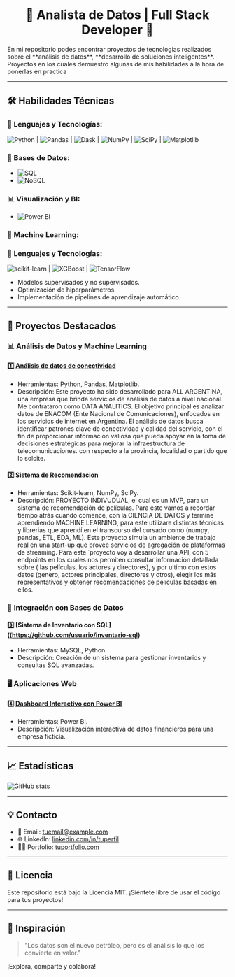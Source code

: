<!--<img src="https://via.placeholder.com/150" alt="Your Photo" style="border-radius: 50%; width: 150px;">-->
<div align="center">
  <h1>🌟 Analista de Datos | Full Stack Developer 🌟</h1>
</div>
En mi repositorio podes encontrar proyectos de tecnologias realizados sobre el **análisis de datos**, **desarrollo de soluciones inteligentes**. 
Proyectos en los cuales demuestro algunas de mis habilidades a la hora de ponerlas en practica

---

## 🛠️ **Habilidades Técnicas**
### 🔑 Lenguajes y Tecnologías:
![Python](https://img.shields.io/badge/Python-3776AB?style=for-the-badge&logo=python&logoColor=white) | ![Pandas](https://img.shields.io/badge/Pandas-150458?style=for-the-badge&logo=pandas&logoColor=white) | ![Dask](https://img.shields.io/badge/Dask-150458?style=for-the-badge&logo=dask&logoColor=white) | ![NumPy](https://img.shields.io/badge/NumPy-013243?style=for-the-badge&logo=numpy&logoColor=white) | ![SciPy](https://img.shields.io/badge/SciPy-CAAE6?style=for-the-badge&logo=scipy&logoColor=white) | ![Matplotlib](https://img.shields.io/badge/Matplotlib-0A77B5?style=for-the-badge) 

### 💾 Bases de Datos:
- ![SQL](https://img.shields.io/badge/SQL-4479A1?style=for-the-badge&logo=MySQL&logoColor=white)
- ![NoSQL](https://img.shields.io/badge/NoSQL-15A74B?style=for-the-badge)

### 📊 Visualización y BI:
- ![Power BI](https://img.shields.io/badge/Power--BI-F2C811?style=for-the-badge&logo=power-bi&logoColor=black)

### 🤖 Machine Learning:
### 🔑 Lenguajes y Tecnologías:
![scikit-learn](https://img.shields.io/badge/Scikit--Learn-F7931E?style=for-the-badge&logo=scikit-learn&logoColor=white) | ![XGBoost](https://img.shields.io/badge/XGBoost-F7931E?style=for-the-badge&logo=XGBoost&logoColor=white) | ![TensorFlow](https://img.shields.io/badge/TensorFlow-F7931E?style=for-the-badge&logo=TensorFlow&logoColor=white)
- Modelos supervisados y no supervisados.
- Optimización de hiperparámetros.
- Implementación de pipelines de aprendizaje automático.

---

## 🧰 **Proyectos Destacados**
### 📊 **Análisis de Datos y Machine Learning**
#### 1️⃣ [Análisis de datos de conectividad](https://github.com/systemeap/Analysis-All-Argentine)
- Herramientas: Python, Pandas, Matplotlib.
- Descripción: Este proyecto ha sido desarrollado para ALL ARGENTINA, una empresa que brinda servicios de análisis de datos a nivel nacional. Me contrataron como DATA ANALITICS. El objetivo principal es analizar datos de ENACOM (Ente Nacional de Comunicaciones), enfocados en los servicios de internet en Argentina. El análisis de datos busca identificar patrones clave de conectividad y calidad del servicio, con el fin de proporcionar información valiosa que pueda apoyar en la toma de decisiones estratégicas para mejorar la infraestructura de telecomunicaciones. con respecto a la provincia, localidad o partido que lo solcite.

#### 2️⃣ [Sistema de Recomendacion](https://github.com/systemeap/Movie-Recomendation-System)
- Herramientas: Scikit-learn, NumPy, SciPy.
- Descripción: PROYECTO INDIVUDUAL, el cual es un MVP, para un sistema de recomendación de películas. Para este vamos a recordar tiempo atrás cuando comencé, con la CIENCIA DE DATOS y termine aprendiendo MACHINE LEARNING, para este utilizare distintas técnicas y librerias que aprendí en el transcurso del cursado como (numpy, pandas, ETL, EDA, ML). Este proyecto simula un ambiente de trabajo real en una start-up que provee servicios de agregación de plataformas de streaming. Para este ´proyecto voy a desarrollar una API, con 5 endpoints en los cuales nos permiten consultar información detallada sobre ( las películas, los actores y directores), y por ultimo con estos datos (genero, actores principales, directores y otros), elegir los más representativos y obtener recomendaciones de películas basadas en ellos.
### 🔗 **Integración con Bases de Datos**
#### 3️⃣ [Sistema de Inventario con SQL]((https://github.com/usuario/inventario-sql)
- Herramientas: MySQL, Python.
- Descripción: Creación de un sistema para gestionar inventarios y consultas SQL avanzadas.

### 🖥️ **Aplicaciones Web**
#### 4️⃣ [Dashboard Interactivo con Power BI](https://github.com/usuario/dashboard-powerbi)
- Herramientas: Power BI.
- Descripción: Visualización interactiva de datos financieros para una empresa ficticia.

---

## 📈 **Estadísticas**
![GitHub stats](https://github-readme-stats.vercel.app/api?username=usuario&show_icons=true&theme=radical)

---

## 💡 **Contacto**
- 📧 Email: [tuemail@example.com](mailto:tuemail@example.com)
- 🌐 LinkedIn: [linkedin.com/in/tuperfil](https://linkedin.com/in/tuperfil)
- 🧑‍💻 Portfolio: [tuportfolio.com](https://tuportfolio.com)

---

## 📝 **Licencia**
Este repositorio está bajo la Licencia MIT. ¡Siéntete libre de usar el código para tus proyectos!

---

## 🎨 **Inspiración**
> "Los datos son el nuevo petróleo, pero es el análisis lo que los convierte en valor."

¡Explora, comparte y colabora!
